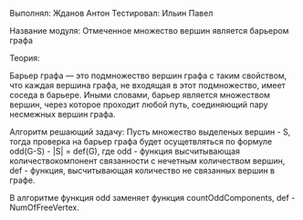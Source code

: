 Выполнял: Жданов Антон
Тестировал: Ильин Павел

Название модуля: Отмеченное множество вершин является барьером графа

Теория:

Барьер графа — это подмножество вершин графа с таким свойством, что каждая вершина графа, не входящая в этот подмножество, имеет соседа в барьере. Иными словами, барьер является множеством вершин, через которое проходит любой путь, соединяющий пару несмежных вершин графа.

Алгоритм решающий задачу: Пусть множество выделеных вершин - S, тогда проверка на барьер графа будет осущетвляться по формуле odd(G-S) - |S| = def(G), где odd - функция высчитывающая количествокомпонент связанности с нечетным количеством вершин, def - функция, высчитывающая количество не связанных вершин в графе.

В алгоритме функция odd заменяет функция countOddComponents, def - NumOfFreeVertex.